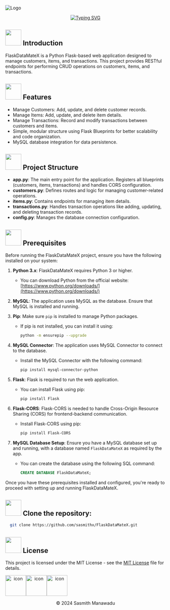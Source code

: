 
![Logo](https://static.wixstatic.com/media/b2dfda_1c51fe6397954d13a39841c7f66f4a7d~mv2.png/v1/fill/w_480,h_300,al_c,q_85,usm_0.66_1.00_0.01,enc_auto/b2dfda_1c51fe6397954d13a39841c7f66f4a7d~mv2.png)


<div align="center" ><a href="https://git.io/typing-svg"><img src="https://readme-typing-svg.demolab.com?font=Fira+Code&size=30&pause=1000&color=93ACF7&width=435&lines=FlaskDataMateX" alt="Typing SVG" /></a></div>

## <img src="https://user-images.githubusercontent.com/74038190/216122003-1c7d9078-357a-47f5-81c7-1c4f2552e143.png" style="width: 50px; height: 50px;" alt=""> Introduction

FlaskDataMateX is a Python Flask-based web application designed to manage customers, items, and transactions. This project provides RESTful endpoints for performing CRUD operations on customers, items, and transactions.

## <img src="https://raw.githubusercontent.com/Tarikul-Islam-Anik/Animated-Fluent-Emojis/master/Emojis/Travel%20and%20places/High%20Voltage.png" style="width: 50px; height: 50px;" alt=""> Features

- Manage Customers: Add, update, and delete customer records.
- Manage Items: Add, update, and delete item details.
- Manage Transactions: Record and modify transactions between customers and items.
- Simple, modular structure using Flask Blueprints for better scalability and code organization.
- MySQL database integration for data persistence.


## <img src="https://user-images.githubusercontent.com/74038190/216122028-c05b52fb-983e-4ee8-8811-6f30cd9ea5d5.png" style="width: 50px; height: 50px;" alt=""> Project Structure

- **app.py**: The main entry point for the application. Registers all blueprints (customers, items, transactions) and handles CORS configuration.
- **customers.py**: Defines routes and logic for managing customer-related operations.
- **items.py**: Contains endpoints for managing item details.
- **transactions.py**: Handles transaction operations like adding, updating, and deleting transaction records.
- **config.py**: Manages the database connection configuration.

## <img src="https://user-images.githubusercontent.com/74038190/216122041-518ac897-8d92-4c6b-9b3f-ca01dcaf38ee.png" style="width: 50px; height: 50px;" alt=""> Prerequisites

Before running the FlaskDataMateX project, ensure you have the following installed on your system:

1. **Python 3.x**: FlaskDataMateX requires Python 3 or higher.
   - You can download Python from the official website: [https://www.python.org/downloads/](https://www.python.org/downloads/)

2. **MySQL**: The application uses MySQL as the database. Ensure that MySQL is installed and running.
   

3. **Pip**: Make sure `pip` is installed to manage Python packages.
   - If pip is not installed, you can install it using:
     ```bash
     python -m ensurepip --upgrade
     ```

4. **MySQL Connector**: The application uses MySQL Connector to connect to the database.
   - Install the MySQL Connector with the following command:
     ```bash
     pip install mysql-connector-python
     ```

5. **Flask**: Flask is required to run the web application.
   - You can install Flask using pip:
     ```bash
     pip install Flask
     ```

6. **Flask-CORS**: Flask-CORS is needed to handle Cross-Origin Resource Sharing (CORS) for frontend-backend communication.
   - Install Flask-CORS using pip:
     ```bash
     pip install Flask-CORS
     ```

7. **MySQL Database Setup**: Ensure you have a MySQL database set up and running, with a database named `FlaskDataMateX` as required by the app.
   - You can create the database using the following SQL command:
     ```sql
     CREATE DATABASE FlaskDataMateX;
     ```

Once you have these prerequisites installed and configured, you're ready to proceed with setting up and running FlaskDataMateX.


## <img src="https://raw.githubusercontent.com/Tarikul-Islam-Anik/Animated-Fluent-Emojis/master/Emojis/Objects/Keyboard.png" style="width: 50px; height: 50px;" alt=""> Clone the repository:


```bash
  git clone https://github.com/sasmithx/FlaskDataMateX.git
```


## <img src="https://user-images.githubusercontent.com/74038190/216122069-5b8169d7-1d8e-4a13-b245-a8e4176c99f8.png" style="width: 50px; height: 50px;" alt=""> License

This project is licensed under the MIT License - see the [MIT License](LICENSE) file for details.

<div align="center" style="display: flex; align-items: flex-start;">
    <img src="https://techstack-generator.vercel.app/python-icon.svg" alt="icon" width="65" height="65" />
    <img src="https://techstack-generator.vercel.app/mysql-icon.svg" alt="icon" width="65" height="65" />
    <img src="https://techstack-generator.vercel.app/restapi-icon.svg" alt="icon" width="65" height="65" />
</div>

<p align="center">
  &copy; 2024 Sasmith Manawadu
</p>
